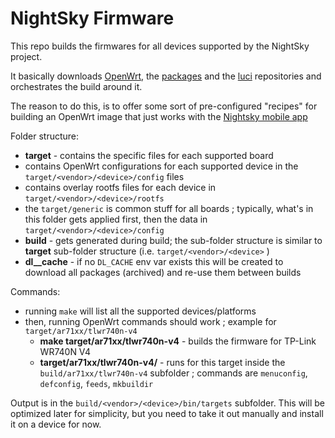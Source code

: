 NightSky Firmware
===============================

This repo builds the firmwares for all devices supported by the NightSky project.

It basically downloads [OpenWrt](https://github.com/openwrt/openwrt/), the [packages](https://github.com/openwrt/packages/) and the [luci](https://github.com/openwrt/packages/) repositories and orchestrates the build around it.

The reason to do this, is to offer some sort of pre-configured "recipes" for building an OpenWrt image that just works with the [Nightsky mobile app](https://github.com/nightsky-project/mobile/)

Folder structure:

* **target** - contains the specific files for each supported board
 * contains OpenWrt configurations for each supported device in the `target/<vendor>/<device>/config` files
 * contains overlay rootfs files for each device in  `target/<vendor>/<device>/rootfs`
 * the `target/generic` is common stuff for all boards ; typically, what's in this folder gets applied first, then the data in `target/<vendor>/<device>/config`
* **build** - gets generated during build; the sub-folder structure is similar to **target** sub-folder structure (i.e. `target/<vendor>/<device>` )
* **dl__cache** - if no `DL_CACHE` env var exists this will be created to download all packages (archived) and re-use them between builds

Commands:

* running `make` will list all the supported devices/platforms
* then, running OpenWrt commands should work ; example for `target/ar71xx/tlwr740n-v4`
  * **make target/ar71xx/tlwr740n-v4** - builds the firmware for TP-Link WR740N V4
  * **target/ar71xx/tlwr740n-v4/<command>** - runs <command> for this target inside the `build/ar71xx/tlwr740n-v4` subfolder ; commands are `menuconfig`, `defconfig`, `feeds`, `mkbuildir`

Output is in the `build/<vendor>/<device>/bin/targets` subfolder. This will be optimized later for simplicity, but you need to take it out manually and install it on a device for now.
